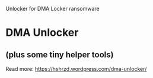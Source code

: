 Unlocker for DMA Locker ransomware

# DMA Unlocker
(plus some tiny helper tools)
-
Read more: https://hshrzd.wordpress.com/dma-unlocker/
